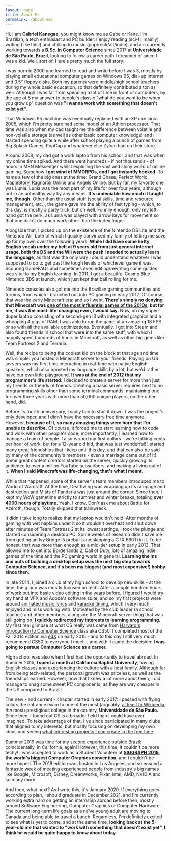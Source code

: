 ```yaml
---
layout: page
title: About Me
permalink: /about-me/
---
```


Hi. I am **Gabriel Kanegae**, you might know me as Gabe or Kane. I'm Brazilian, a tech enthusiast and PC builder. I enjoy reading (sci-fi, mainly), writing (like this!) and chilling to music (pop/rock/alt/indie), and am currently working towards a **B.Sc. in Computer Science** since 2017 at **Universidade de São Paulo, Brazil**, looking to follow a career path I dreamed of since I was a kid. Well, sort of. Here's pretty much the full story:

I was born in 2000 and learned to read and write before I was 3, mostly by playing small educational computer games on Windows 95, dial-up internet and 3.5" floppy disks. Both my parents were middle/high school teachers during my whole basic education, so that definitely contributed a ton as well. Although I was far from spending a lot of time in front of computers, by the age of 5 my answer to people's classic "what do you want to be when you grow up" question was **"I wanna work with something that doesn't exist yet".**

That Windows 95 machine was eventually replaced with an XP one circa 2005, which I'm pretty sure had some model of an Athlon processor. That time was also when my dad taught me the difference between volatile and non-volatile storage (as well as other basic computer knowledge) and I started spending quite a while after school playing a bunch of games from Big Splash Games, PopCap and whatever else Zylom had on their store.

Around 2008, my dad got a work laptop from his school, and that was when my online time spiked. And there went hundreds - if not thousands - of hours in MSN Messenger whilst exploring the vast and shiny world of online gaming. Somehow **I got wind of MMORPGs, and I got instantly hooked.** To name a few of the big ones at the time: Grand Chase, Perfect World, MapleStory, Ragnarök Online and Angels Online. But by far, my favorite one was Lunia. Lunia was the most part of my life for over four years, although not in an unhealthy way by any means. **It's undeniable how much it taught me, though.** Other than the usual stuff (social skills, time and resource management, etc.), the game gave me the ability of fast typing - which, to this day, is mostly a party trick, but oh well. Funnily enough, only my left hand got the perk, as Lunia was played with arrow keys for movement so that one didn't do much work other than the index finger.

Alongside that, I picked up on the existence of the Nintendo DS Lite and the Nintendo Wii, both of which I quickly convinced my family of letting me save up for my own over the following years. **While I did have some hefty English vocab under my belt at 9 years old from just general internet usage, both the DS and the Wii were the push I needed to actually learn the language**, as that was the only way I could understand whatever I was supposed to do to get past the tough levels of whichever game it was. Scouring GameFAQs and sometimes even editing/rewriting some guides was vital to my English learning. In 2011, I got a beautiful Cosmo Blue Nintendo 3DS at launch, which just kept that ball rolling for me.

Nintendo consoles also got me into the Brazilian gaming communities and forums, from which I branched out into PC gaming in early 2012. Of course, that was the early Minecraft era: and so I went. **There's simply no denying that Minecraft was [one of the most influential games of the 2010s](https://www.washingtonpost.com/graphics/2019/video-games/influential-games-of-the-decade/), but for me, it was *the* most: life-changing even, I would say.** Now, on my super-duper laptop consisting of a second-gen i3 with integrated graphics and a whopping 4 gigs of RAM, I was able to run the game at an amazing 18 FPS or so with all the available optimizations. Eventually, I got into Steam and also found friends in school that were into the same stuff, with which I happily spent hundreds of hours in Minecraft, as well as other big gems like Team Fortress 2 and Terraria.

Well, the recipe to being the coolest kid on the block at that age and time was simple: you hosted a Minecraft server to your friends. Playing on US servers was my first time interacting in real-time with native English speakers, which also boosted my language skills by a lot, but we'd rather have our own little playground. **It was at the end of 2012 that my programmer's life started:** I decided to create a server for more than just my friends or friends of friends. Creating a basic server requires next to no programming skills other than some terminal commands; maintaining one for over three years with more than 50,000 unique players, on the other hand, did.

Before its fourth anniversary, I sadly had to shut it down. I was the project's only developer, and I didn't have the necessary free time anymore. However, **because of it, so many amazing things were born that I'm unable to describe.** Of course, it forced me to start learning how to code and work with other people's code; more importantly, I learned how to manage a team of people. I also earned my first dollars - we're talking cents per hour of work, but for a 12-year old kid, that was just wonderful! I started many great friendships that I keep until this day, and that can also be said by many of the community's members - even a marriage came out of it! Some great content creators started on the server, quickly growing its audience to over a million YouTube subscribers, and making a living out of it. **When I said Minecraft was life-changing, that's what I meant.**

While that happened, some of the server's team members introduced me to World of Warcraft. At the time, Deathwing was wrapping up its rampage and destruction and Mists of Pandaria was just around the corner. Since then, I kept my WoW gametime strictly to summer and winter breaks, totaling **over 4000 hours of playtime.** Yeah, I know. Don't ask me about Battle for Azeroth, though. Totally skipped that trainwreck.

It didn't take long to realize that my laptop wouldn't hold. After months of gaming with wet napkins under it so it wouldn't overheat and shut down after minutes of Team Fortress 2 at its lowest settings, I took the plunge and started considering a desktop PC. Some weeks of research didn't save me from getting an Ivy Bridge i5 prebuilt and slapping a GTX 660Ti in it. To be honest, that was more than enough as a mid-tier setup in early 2013. That allowed me to get into Borderlands 2, Call of Duty, lots of amazing indie games of the time and the PC gaming world in general. **Learning the ins and outs of building a desktop setup was the next big step towards Computer Science, and it's been my biggest (and most expensive!) hobby since then.**

In late 2014, I joined a club at my high school to develop new skills - at the time, the group was mostly focused on tech. After a couple hundred hours of work put into basic video editing in the years before, I figured I would try my hand at VFX and Adobe's software suite, and so my first projects were around [animated music lyrics](https://www.youtube.com/watch?v=MhhAZyegN3c) and [karaoke timing](https://www.youtube.com/watch?v=4KziY05zHeQ), which I very much enjoyed and miss working with. Motivated by the club leader (a school teacher) and other members, alongside the Minecraft server thing that was still going on, **I quickly redirected my interests to learning programming.** My first real glimpse at what CS really was came from [Harvard's Introduction to Computer Science](https://cs50.harvard.edu/) class aka CS50: I completed most of the Fall 2014 edition via [edX](https://www.edx.org/course/cs50s-introduction-to-computer-science) on early 2015 - and to this day I still very much recommend CS50 to everyone I meet -, and with it came the decision: **I was going to pursue Computer Science as a career.**

High school was also when I first had the opportunity to travel abroad. In Summer 2015, **I spent a month at California Baptist University**, having English classes and experiencing the culture with a host family. Although far from being tech-related, the personal growth was priceless, as well as the friendships earned. However, now that I knew a lot more about them, I did manage to snag some sweet PC components, as they are way cheaper in the US compared to Brazil!

The new - and current - chapter started in early 2017: I passed with flying colors the entrance exam to one of the most (arguably, [at least to Wikipedia](https://en.wikipedia.org/wiki/University_of_S%C3%A3o_Paulo), *the* most) prestigious college in the country, **Universidade de São Paulo.** Since then, I found out CS is a broader field than I could have ever imagined. To take advantage of that, I've since participated in many clubs that aligned to my interests, but mostly focusing on developing my own ideas and seeing [what interesting projects I can create in the free time](https://github.com/KanegaeGabriel).

Summer 2019 was time for my second experience outside Brazil: coincidentally, in California, again! However, this time, it couldn't be more techy! I was accepted to work as a Student Volunteer at **[SIGGRAPH 2019](https://s2019.siggraph.org/), the world's biggest Computer Graphics convention**, and I couldn't be more hyped. The 2019 edition was hosted in Los Angeles, and so ensued a fantastic week of meeting experienced people from industry's big names like Google, Microsoft, Disney, Dreamworks, Pixar, Intel, AMD, NVIDIA and so many more.

And then, what next? As I write this, it's January 2020. If everything goes according to plan, I should graduate in December 2021, and I'm currently working extra hard on getting an internship abroad before then, mostly around Software Engineering, Computer Graphics or Computer Hardware. The current long-term life goals as a naïve young adult are moving to Canada and being able to travel a bunch. Regardless, I'm definitely excited to see what is yet to come, and at the same time, **looking back at the 5-year-old me that wanted to "work with something that doesn't exist yet", I think he would be quite happy to know about today.**